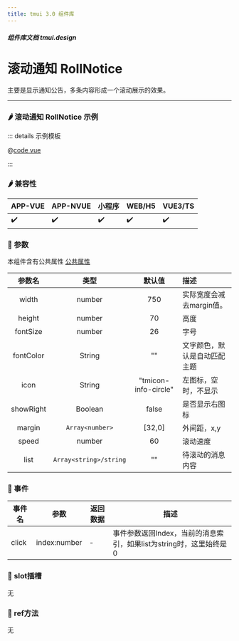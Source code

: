 ```yaml
---
title: tmui 3.0 组件库
---
```


<dirtoc></dirtoc>

##### 组件库文档 tmui.design

# 滚动通知 RollNotice <Badge type="danger" text="v3.0.7+" vertical="middle" />
主要是显示通知公告，多条内容形成一个滚动展示的效果。

---

### :hot_pepper: 滚动通知 RollNotice 示例

<webview url="https://tmui.design/h5/#/pages/fankui/rollNotice"></webview>

::: details 示例模板

@[code vue](pages/fankui/rollNotice.nvue)

:::

### :hot_pepper: 兼容性

| APP-VUE | APP-NVUE | 小程序 | WEB/H5 | VUE3/TS |
| --- | --- | --- | --- | --- |
| :heavy_check_mark: | :heavy_check_mark: | :heavy_check_mark: | :heavy_check_mark: | :heavy_check_mark: |

### :seedling: 参数
本组件含有公共属性 [公共属性](/doc/spec/组件公共样式.md)

| 参数名 | 类型 | 默认值 | 描述 |
| :--: | :--: | :--: | :-- |
| width | number | 750 | 实际宽度会减去margin值。 |
| height | number | 70 | 高度 |
| fontSize | number | 26 | 字号 |
| fontColor | String | "" | 文字颜色，默认是自动匹配主题 |
| icon | String | "tmicon-info-circle" | 左图标，空时，不显示 |
| showRight | Boolean | false | 是否显示右图标 |
| margin | `Array<number>` | [32,0] | 外间距，x,y |
| speed | number | 60 | 滚动速度 |
| list | `Array<string>/string` | "" | 待滚动的消息内容 |


### :rose: 事件

| 事件名 | 参数 | 返回数据 | 描述 |
| --- | --- | --- | --- |
| click | index:number | - | 事件参数返回Index，当前的消息索引，如果list为string时，这里始终是0 |

### :corn: slot插槽
无

### :green_salad: ref方法
无

